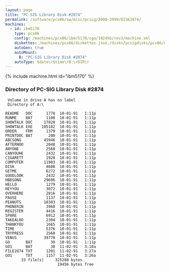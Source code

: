 ```yaml
---
layout: page
title: "PC-SIG Library Disk #2874"
permalink: /software/pcx86/sw/misc/pcsig/2000-2999/DISK2874/
machines:
  - id: ibm5170
    type: pcx86
    config: /machines/pcx86/ibm/5170/cga/1024kb/rev3/machine.xml
    diskettes: /machines/pcx86/diskettes.json,/disks/pcsigdisks/pcx86/diskettes.json
    autoGen: true
    autoMount:
      B: "PC-SIG Library Disk #2874"
    autoType: $date\r$time\rB:\rDIR\r
---
```


{% include machine.html id="ibm5170" %}

### Directory of PC-SIG Library Disk #2874

     Volume in drive A has no label
     Directory of A:\

    README   DOC      1778  10-01-91   1:11p
    RUNME    BAT      1108  10-01-91   1:11p
    SHOWTALK DOC     17820  10-01-91   1:11p
    SHOWTALK EXE    105182  10-01-91   1:11p
    ORDER    FRM      1379  10-01-91   1:11p
    PRINTDOC BAT       200  10-01-91   1:11p
    ABCSONG          45946  10-01-91   1:11p
    AFTERNOO          2048  10-01-91   1:11p
    ANYONE            2560  10-01-91   1:11p
    CANYOUHE          2432  10-01-91   1:11p
    CIGARETT          1920  10-01-91   1:11p
    COMPUTER         11903  10-01-91   1:11p
    DISK              4608  10-01-91   1:11p
    GETME             6272  10-01-91   1:11p
    GOODLOOK          2432  10-01-91   1:11p
    HBDSONG          29696  10-01-91   1:11p
    HELLO             1279  10-01-91   1:11p
    HEYYOU            3072  10-01-91   1:11p
    OVERHERE          2816  10-01-91   1:11p
    PAUSE             1137  10-01-91   1:11p
    PEANUTS          10303  10-01-91   1:11p
    PHONERIN          3968  10-01-91   1:11p
    REGISTER          4416  10-01-91   1:11p
    SPARE             6912  10-01-91   1:11p
    TAKEALOO          2304  10-01-91   1:11p
    THANKYOU          1665  10-01-91   1:11p
    TIME              5376  10-01-91   1:11p
    TRYPRESS          2560  10-01-91   1:11p
    VENUS            39770  10-01-91   1:11p
    GO       BAT        30  10-01-91   1:11p
    GO1      BAT        38  11-02-91   3:18a
    FILE2874 TXT      1201  11-02-91   3:27a
    GO1      TXT      1157  11-02-91   3:26a
           33 file(s)     325288 bytes
                           19456 bytes free
